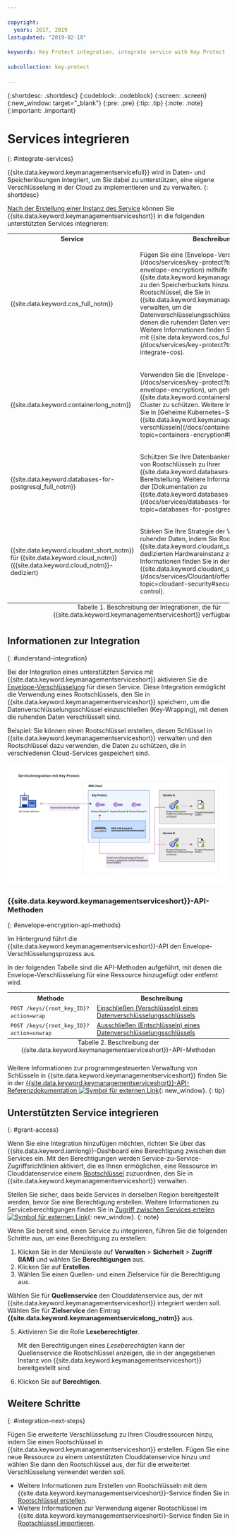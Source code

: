 ```yaml
---

copyright:
  years: 2017, 2019
lastupdated: "2019-02-18"

keywords: Key Protect integration, integrate service with Key Protect

subcollection: key-protect

---
```


{:shortdesc: .shortdesc}
{:codeblock: .codeblock}
{:screen: .screen}
{:new_window: target="_blank"}
{:pre: .pre}
{:tip: .tip}
{:note: .note}
{:important: .important}

# Services integrieren
{: #integrate-services}

{{site.data.keyword.keymanagementservicefull}} wird in Daten- und Speicherlösungen integriert, um Sie dabei zu unterstützen, eine eigene Verschlüsselung in der Cloud zu implementieren und zu verwalten.
{: shortdesc}

[Nach der Erstellung einer Instanz des Service](/docs/services/key-protect?topic=key-protect-provision) können Sie {{site.data.keyword.keymanagementserviceshort}} in die folgenden unterstützten Services integrieren:

<table>
    <tr>
        <th>Service</th>
        <th>Beschreibung</th>
    </tr>
    <tr>
        <td>
          <p>{{site.data.keyword.cos_full_notm}}</p>
        </td>
        <td>
          <p>Fügen Sie eine [Envelope-Verschlüsselung](/docs/services/key-protect?topic=key-protect-envelope-encryption) mithilfe von {{site.data.keyword.keymanagementserviceshort}} zu den Speicherbuckets hinzu. Verwenden Sie Rootschlüssel, die Sie in {{site.data.keyword.keymanagementserviceshort}} verwalten, um die Datenverschlüsselungsschlüssel zu schützen, mit denen die ruhenden Daten verschlüsselt sind. Weitere Informationen finden Sie in [Integration mit {{site.data.keyword.cos_full_notm}}](/docs/services/key-protect?topic=key-protect-integrate-cos).</p>
        </td>
    </tr>
    <tr>
        <td>
          <p>{{site.data.keyword.containerlong_notm}}</p>
        </td>
        <td>
          <p>Verwenden Sie die [Envelope-Verschlüsselung](/docs/services/key-protect?topic=key-protect-envelope-encryption), um geheime Schlüssel im {{site.data.keyword.containershort_notm}}-Cluster zu schützen. Weitere Informationen finden Sie in [Geheime Kubernetes-Schlüssel mit {{site.data.keyword.keymanagementserviceshort}} verschlüsseln](/docs/containers?topic=containers-encryption#keyprotect).</p>
        </td>
    </tr>
    <tr>
        <td>
          <p>{{site.data.keyword.databases-for-postgresql_full_notm}}</p>
        </td>
        <td>
          <p>Schützen Sie Ihre Datenbanken durch Zuordnung von Rootschlüsseln zu Ihrer {{site.data.keyword.databases-for-postgresql}}-Bereitstellung. Weitere Informationen finden Sie in der [Dokumentation zu {{site.data.keyword.databases-for-postgresql}}](/docs/services/databases-for-postgresql?topic=databases-for-postgresql-key-protect).</p>
        </td>
    </tr>
      <tr>
        <td>
          <p>{{site.data.keyword.cloudant_short_notm}} für {{site.data.keyword.cloud_notm}} ({{site.data.keyword.cloud_notm}}-dediziert)</p>
        </td>
        <td>
          <p>Stärken Sie Ihre Strategie der Verschlüsselung ruhender Daten, indem Sie Rootschlüssel zu Ihrer {{site.data.keyword.cloudant_short_notm}}-dedizierten Hardwareinstanz zuordnen. Weitere Informationen finden Sie in der [Dokumentation zu {{site.data.keyword.cloudant_short_notm}}](/docs/services/Cloudant/offerings?topic=cloudant-security#secure-access-control).</p>
        </td>
    </tr>
   <caption style="caption-side:bottom;">Tabelle 1. Beschreibung der Integrationen, die für {{site.data.keyword.keymanagementserviceshort}} verfügbar sind</caption>
</table>

## Informationen zur Integration 
{: #understand-integration}

Bei der Integration eines unterstützten Service mit {{site.data.keyword.keymanagementserviceshort}} aktivieren Sie die [Envelope-Verschlüsselung](/docs/services/key-protect?topic=key-protect-envelope-encryption) für diesen Service. Diese Integration ermöglicht die Verwendung eines Rootschlüssels, den Sie in {{site.data.keyword.keymanagementserviceshort}} speichern, um die Datenverschlüsselungsschlüssel einzuschließen (Key-Wrapping), mit denen die ruhenden Daten verschlüsselt sind. 

Beispiel: Sie können einen Rootschlüssel erstellen, diesen Schlüssel in {{site.data.keyword.keymanagementserviceshort}} verwalten und den Rootschlüssel dazu verwenden, die Daten zu schützen, die in verschiedenen Cloud-Services gespeichert sind.

![Diagramm mit kontextbezogener Ansicht Ihrer {{site.data.keyword.keymanagementserviceshort}}-Integration.](../images/kp-integrations_min.svg)

### {{site.data.keyword.keymanagementserviceshort}}-API-Methoden
{: #envelope-encryption-api-methods}

Im Hintergrund führt die {{site.data.keyword.keymanagementserviceshort}}-API den Envelope-Verschlüsselungsprozess aus.  

In der folgenden Tabelle sind die API-Methoden aufgeführt, mit denen die Envelope-Verschlüsselung für eine Ressource hinzugefügt oder entfernt wird.

<table>
  <tr>
    <th>Methode</th>
    <th>Beschreibung</th>
  </tr>
  <tr>
    <td><code>POST /keys/{root_key_ID}?action=wrap</code></td>
    <td><a href="/docs/services/key-protect?topic=key-protect-wrap-keys">Einschließen (Verschlüsseln) eines Datenverschlüsselungsschlüssels</a></td>
  </tr>
  <tr>
    <td><code>POST /keys/{root_key_ID}?action=unwrap</code></td>
    <td><a href="/docs/services/key-protect?topic=key-protect-unwrap-keys">Ausschließen (Entschlüsseln) eines Datenverschlüsselungsschlüssels</a></td>
  </tr>
  <caption style="caption-side:bottom;">Tabelle 2. Beschreibung der {{site.data.keyword.keymanagementserviceshort}}-API-Methoden</caption>
</table>

Weitere Informationen zur programmgesteuerten Verwaltung von Schlüsseln in {{site.data.keyword.keymanagementserviceshort}} finden Sie in der [{{site.data.keyword.keymanagementserviceshort}}-API-Referenzdokumentation ![Symbol für externen Link](../../../icons/launch-glyph.svg "Symbol für externen Link")](https://{DomainName}/apidocs/key-protect){: new_window}.
{: tip}

## Unterstützten Service integrieren
{: #grant-access}

Wenn Sie eine Integration hinzufügen möchten, richten Sie über das {{site.data.keyword.iamlong}}-Dashboard eine Berechtigung zwischen den Services ein. Mit den Berechtigungen werden Service-zu-Service-Zugriffsrichtlinien aktiviert, die es Ihnen ermöglichen, eine Ressource im Clouddatenservice einem [Rootschlüssel](/docs/services/key-protect?topic=key-protect-envelope-encryption#key-types) zuzuordnen, den Sie in {{site.data.keyword.keymanagementserviceshort}} verwalten.

Stellen Sie sicher, dass beide Services in derselben Region bereitgestellt werden, bevor Sie eine Berechtigung erstellen. Weitere Informationen zu Serviceberechtigungen finden Sie in [Zugriff zwischen Services erteilen![Symbol für externen Link](../../../icons/launch-glyph.svg "Symbol für externen Link")](/docs/iam?topic=iam-serviceauth){: new_window}.
{: note}

Wenn Sie bereit sind, einen Service zu integrieren, führen Sie die folgenden Schritte aus, um eine Berechtigung zu erstellen:

1. Klicken Sie in der Menüleiste auf **Verwalten** &gt; **Sicherheit** &gt; **Zugriff (IAM)** und wählen Sie **Berechtigungen** aus. 
2. Klicken Sie auf **Erstellen**.
3. Wählen Sie einen Quellen- und einen Zielservice für die Berechtigung aus.
 
  Wählen Sie für **Quellenservice** den Clouddatenservice aus, der mit {{site.data.keyword.keymanagementserviceshort}} integriert werden soll. Wählen Sie für **Zielservice** den Eintrag **{{site.data.keyword.keymanagementservicelong_notm}}** aus.

5. Aktivieren Sie die Rolle **Leseberechtigter**.

    Mit den Berechtigungen eines _Leseberechtigten_ kann der Quellenservice die Rootschlüssel anzeigen, die in der angegebenen Instanz von {{site.data.keyword.keymanagementserviceshort}} bereitgestellt sind.

6. Klicken Sie auf **Berechtigen**.

## Weitere Schritte
{: #integration-next-steps}

Fügen Sie erweiterte Verschlüsselung zu Ihren Cloudressourcen hinzu, indem Sie einen Rootschlüssel in {{site.data.keyword.keymanagementserviceshort}} erstellen. Fügen Sie eine neue Ressource zu einem unterstützten Clouddatenservice hinzu und wählen Sie dann den Rootschlüssel aus, der für die erweitertet Verschlüsselung verwendet werden soll.

- Weitere Informationen zum Erstellen von Rootschlüsseln mit dem {{site.data.keyword.keymanagementserviceshort}}-Service finden Sie in [Rootschlüssel erstellen](/docs/services/key-protect?topic=key-protect-create-root-keys).
- Weitere Informationen zur Verwendung eigener Rootschlüssel im {{site.data.keyword.keymanagementserviceshort}}-Service finden Sie in [Rootschlüssel importieren](/docs/services/key-protect?topic=key-protect-import-root-keys).


